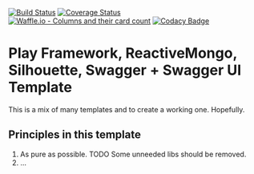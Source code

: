 [![Build Status](https://travis-ci.org/coaticservice/play-template.svg?branch=master)](https://travis-ci.org/coaticservice/play-template.svg?branch=master)
[![Coverage Status](https://coveralls.io/repos/github/coaticservice/play-template/badge.svg?branch=master)](https://coveralls.io/github/coaticservice/play-template?branch=master)
[![Waffle.io - Columns and their card count](https://badge.waffle.io/coaticservice/play-template.svg?columns=all)](https://waffle.io/coaticservice/play-template)
[![Codacy Badge](https://api.codacy.com/project/badge/Grade/fa2a0aa0e0b54331a7bb5628110158f3)](https://www.codacy.com/app/s-reinhardt/play-template?utm_source=github.com&amp;utm_medium=referral&amp;utm_content=coaticservice/play-template&amp;utm_campaign=Badge_Grade)

# Play Framework, ReactiveMongo, Silhouette, Swagger + Swagger UI Template

This is a mix of many templates and to create a working one. Hopefully.


 
## Principles in this template

1. As pure as possible. TODO Some unneeded libs should be removed.
2. ...                 
